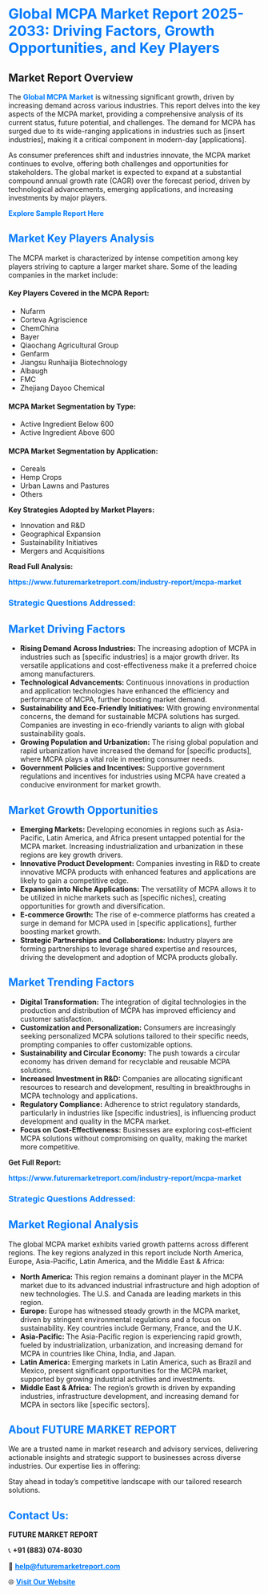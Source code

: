 <h1 style="color: #007BFF;">Global MCPA Market Report 2025-2033: Driving Factors, Growth Opportunities, and Key Players</h1>

<section id="overview">
<h2>Market Report Overview</h2>
<p>The <a href="https://www.futuremarketreport.com/industry-report/mcpa-market" style="color: #007BFF; text-decoration: none;"><strong>Global MCPA Market</strong></a> is witnessing significant growth, driven by increasing demand across various industries. This report delves into the key aspects of the MCPA market, providing a comprehensive analysis of its current status, future potential, and challenges. The demand for MCPA has surged due to its wide-ranging applications in industries such as [insert industries], making it a critical component in modern-day [applications].</p>
<p>As consumer preferences shift and industries innovate, the MCPA market continues to evolve, offering both challenges and opportunities for stakeholders. The global market is expected to expand at a substantial compound annual growth rate (CAGR) over the forecast period, driven by technological advancements, emerging applications, and increasing investments by major players.</p>
</section>

<section id="overview">
<p><a href="https://www.futuremarketreport.com/request-sample/reportId=28785" style="color: #007BFF; text-decoration: none;"><strong>Explore Sample Report Here</strong></a></p>
</section>

<section id="key-players">
<h2 style="color: #007BFF;">Market Key Players Analysis</h2>
<p>The MCPA market is characterized by intense competition among key players striving to capture a larger market share. Some of the leading companies in the market include:</p>
<h4>Key Players Covered in the MCPA Report:</h4>
<ul><li>Nufarm</li><li>Corteva Agriscience</li><li>ChemChina</li><li>Bayer</li><li>Qiaochang Agricultural Group</li><li>Genfarm</li><li>Jiangsu Runhaijia Biotechnology</li><li>Albaugh</li><li>FMC</li><li>Zhejiang Dayoo Chemical</li></ul>
<h4>MCPA Market Segmentation by Type:</h4>
<ul><li>Active Ingredient Below 600</li><li>Active Ingredient Above 600</li></ul>

<h4>MCPA Market Segmentation by Application:</h4>
<ul><li>Cereals</li><li>Hemp Crops</li><li>Urban Lawns and Pastures</li><li>Others</li></ul>
<p><strong>Key Strategies Adopted by Market Players:</strong></p>
<ul>
<li>Innovation and R&D</li>
<li>Geographical Expansion</li>
<li>Sustainability Initiatives</li>
<li>Mergers and Acquisitions</li>
</ul>
</section>

<section>
<p><strong>Read Full Analysis: </strong></p><a href="https://www.futuremarketreport.com/industry-report/mcpa-market" style="color: #007BFF; text-decoration: none;"><strong>https://www.futuremarketreport.com/industry-report/mcpa-market</strong></a>
<h3 style="color: #007BFF;">Strategic Questions Addressed:</h3>
</section>

<section id="driving-factors">
<h2 style="color: #007BFF;">Market Driving Factors</h2>
<ul>
<li><strong>Rising Demand Across Industries:</strong> The increasing adoption of MCPA in industries such as [specific industries] is a major growth driver. Its versatile applications and cost-effectiveness make it a preferred choice among manufacturers.</li>
<li><strong>Technological Advancements:</strong> Continuous innovations in production and application technologies have enhanced the efficiency and performance of MCPA, further boosting market demand.</li>
<li><strong>Sustainability and Eco-Friendly Initiatives:</strong> With growing environmental concerns, the demand for sustainable MCPA solutions has surged. Companies are investing in eco-friendly variants to align with global sustainability goals.</li>
<li><strong>Growing Population and Urbanization:</strong> The rising global population and rapid urbanization have increased the demand for [specific products], where MCPA plays a vital role in meeting consumer needs.</li>
<li><strong>Government Policies and Incentives:</strong> Supportive government regulations and incentives for industries using MCPA have created a conducive environment for market growth.</li>
</ul>
</section>

<section id="growth-opportunities">
<h2 style="color: #007BFF;">Market Growth Opportunities</h2>
<ul>
<li><strong>Emerging Markets:</strong> Developing economies in regions such as Asia-Pacific, Latin America, and Africa present untapped potential for the MCPA market. Increasing industrialization and urbanization in these regions are key growth drivers.</li>
<li><strong>Innovative Product Development:</strong> Companies investing in R&D to create innovative MCPA products with enhanced features and applications are likely to gain a competitive edge.</li>
<li><strong>Expansion into Niche Applications:</strong> The versatility of MCPA allows it to be utilized in niche markets such as [specific niches], creating opportunities for growth and diversification.</li>
<li><strong>E-commerce Growth:</strong> The rise of e-commerce platforms has created a surge in demand for MCPA used in [specific applications], further boosting market growth.</li>
<li><strong>Strategic Partnerships and Collaborations:</strong> Industry players are forming partnerships to leverage shared expertise and resources, driving the development and adoption of MCPA products globally.</li>
</ul>
</section>

<section id="trending-factors">
<h2 style="color: #007BFF;">Market Trending Factors</h2>
<ul>
<li><strong>Digital Transformation:</strong> The integration of digital technologies in the production and distribution of MCPA has improved efficiency and customer satisfaction.</li>
<li><strong>Customization and Personalization:</strong> Consumers are increasingly seeking personalized MCPA solutions tailored to their specific needs, prompting companies to offer customizable options.</li>
<li><strong>Sustainability and Circular Economy:</strong> The push towards a circular economy has driven demand for recyclable and reusable MCPA solutions.</li>
<li><strong>Increased Investment in R&D:</strong> Companies are allocating significant resources to research and development, resulting in breakthroughs in MCPA technology and applications.</li>
<li><strong>Regulatory Compliance:</strong> Adherence to strict regulatory standards, particularly in industries like [specific industries], is influencing product development and quality in the MCPA market.</li>
<li><strong>Focus on Cost-Effectiveness:</strong> Businesses are exploring cost-efficient MCPA solutions without compromising on quality, making the market more competitive.</li>
</ul>
</section>

<section>
<p><strong>Get Full Report: </strong></p><a href="https://www.futuremarketreport.com/industry-report/mcpa-market" style="color: #007BFF; text-decoration: none;"><strong>https://www.futuremarketreport.com/industry-report/mcpa-market</strong></a>
<h3 style="color: #007BFF;">Strategic Questions Addressed:</h3>
</section>


<section id="regional-analysis">
<h2 style="color: #007BFF;">Market Regional Analysis</h2>
<p>The global MCPA market exhibits varied growth patterns across different regions. The key regions analyzed in this report include North America, Europe, Asia-Pacific, Latin America, and the Middle East & Africa:</p>
<ul>
<li><strong>North America:</strong> This region remains a dominant player in the MCPA market due to its advanced industrial infrastructure and high adoption of new technologies. The U.S. and Canada are leading markets in this region.</li>
<li><strong>Europe:</strong> Europe has witnessed steady growth in the MCPA market, driven by stringent environmental regulations and a focus on sustainability. Key countries include Germany, France, and the U.K.</li>
<li><strong>Asia-Pacific:</strong> The Asia-Pacific region is experiencing rapid growth, fueled by industrialization, urbanization, and increasing demand for MCPA in countries like China, India, and Japan.</li>
<li><strong>Latin America:</strong> Emerging markets in Latin America, such as Brazil and Mexico, present significant opportunities for the MCPA market, supported by growing industrial activities and investments.</li>
<li><strong>Middle East & Africa:</strong> The region’s growth is driven by expanding industries, infrastructure development, and increasing demand for MCPA in sectors like [specific sectors].</li>
</ul>
</section>

<footer>
<h2 style="color: #007BFF;">About FUTURE MARKET REPORT</h2>
<p>We are a trusted name in market research and advisory services, delivering actionable insights and strategic support to businesses across diverse industries. Our expertise lies in offering:</p>

<p>Stay ahead in today’s competitive landscape with our tailored research solutions.</p>

<h2 style="color: #007BFF;">Contact Us:</h2>
<p><strong>FUTURE MARKET REPORT</strong></p>
<p>📞 <strong>+91 (883) 074-8030</strong></p>
<p>📧 <strong><a href="mailto:help@futuremarketreport.com" style="color: #007BFF;">help@futuremarketreport.com</a></strong></p>
<p>🌐 <strong><a href="https://www.futuremarketreport.com/" style="color: #007BFF;">Visit Our Website</a></strong></p>
</footer>